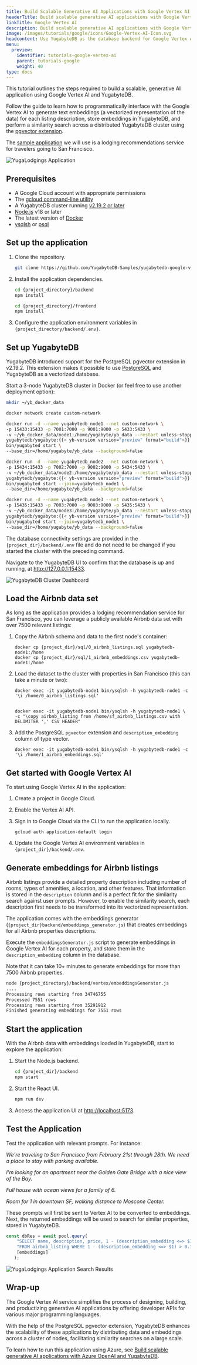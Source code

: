 ```yaml
---
title: Build Scalable Generative AI Applications with Google Vertex AI and YugabyteDB
headerTitle: Build scalable generative AI applications with Google Vertex AI and YugabyteDB
linkTitle: Google Vertex AI
description: Build scalable generative AI applications with Google Vertex AI and YugabyteDB
image: /images/tutorials/google/icons/Google-Vertex-AI-Icon.svg
headcontent: Use YugabyteDB as the database backend for Google Vertex AI applications
menu:
  preview:
    identifier: tutorials-google-vertex-ai
    parent: tutorials-google
    weight: 40
type: docs
---
```


This tutorial outlines the steps required to build a scalable, generative AI application using Google Vertex AI and YugabyteDB.

Follow the guide to learn how to programmatically interface with the Google Vertex AI to generate text embeddings (a vectorized representation of the data) for each listing description, store embeddings in YugabyteDB, and perform a similarity search across a distributed YugabyteDB cluster using the [pgvector extension](https://github.com/pgvector/pgvector).

The [sample application](https://github.com/YugabyteDB-Samples/yugabytedb-azure-openai-lodging-service) we will use is a lodging recommendations service for travelers going to San Francisco.

![YugaLodgings Application](/images/tutorials/google/google-vertex-ai/yugalodgings-main.png "YugaLodgings Application")

## Prerequisites

- A Google Cloud account with appropriate permissions
- The [gcloud command-line utility](https://cloud.google.com/sdk/docs/install)
- A YugabyteDB cluster running [v2.19.2 or later](https://download.yugabyte.com/)
- [Node.js](https://github.com/nodejs/release#release-schedule) v18 or later
- The latest version of [Docker](https://docs.docker.com/desktop/)
- [ysqlsh](../../../admin/ysqlsh/) or [psql](https://www.postgresql.org/docs/current/app-psql.html)

## Set up the application

1. Clone the repository.

    ```sh
    git clone https://github.com/YugabyteDB-Samples/yugabytedb-google-vertexai-lodging-service.git
    ```

1. Install the application dependencies.

    ```sh
    cd {project_directory}/backend
    npm install

    cd {project_directory}/frontend
    npm install
    ```

1. Configure the application environment variables in `{project_directory/backend/.env}`.

## Set up YugabyteDB

YugabyteDB introduced support for the PostgreSQL pgvector extension in v2.19.2. This extension makes it possible to use [PostgreSQL](https://www.yugabyte.com/postgresql/) and YugabyteDB as a vectorized database.

Start a 3-node YugabyteDB cluster in Docker (or feel free to use another deployment option):

```sh
mkdir ~/yb_docker_data

docker network create custom-network

docker run -d --name yugabytedb_node1 --net custom-network \
-p 15433:15433 -p 7001:7000 -p 9001:9000 -p 5433:5433 \
-v ~/yb_docker_data/node1:/home/yugabyte/yb_data --restart unless-stopped \
yugabytedb/yugabyte:{{< yb-version version="preview" format="build">}} \
bin/yugabyted start \
--base_dir=/home/yugabyte/yb_data --background=false

docker run -d --name yugabytedb_node2 --net custom-network \
-p 15434:15433 -p 7002:7000 -p 9002:9000 -p 5434:5433 \
-v ~/yb_docker_data/node2:/home/yugabyte/yb_data --restart unless-stopped \
yugabytedb/yugabyte:{{< yb-version version="preview" format="build">}} \
bin/yugabyted start --join=yugabytedb_node1 \
--base_dir=/home/yugabyte/yb_data --background=false

docker run -d --name yugabytedb_node3 --net custom-network \
-p 15435:15433 -p 7003:7000 -p 9003:9000 -p 5435:5433 \
-v ~/yb_docker_data/node3:/home/yugabyte/yb_data --restart unless-stopped \
yugabytedb/yugabyte:{{< yb-version version="preview" format="build">}} \
bin/yugabyted start --join=yugabytedb_node1 \
--base_dir=/home/yugabyte/yb_data --background=false
```

The database connectivity settings are provided in the `{project_dir}/backend/.env` file and do not need to be changed if you started the cluster with the preceding command.

Navigate to the YugabyteDB UI to confirm that the database is up and running, at <http://127.0.0.1:15433>.

![YugabyteDB Cluster Dashboard](/images/tutorials/azure/azure-openai/yb-cluster.png "YugabyteDB Cluster Dashboard")

## Load the Airbnb data set

As long as the application provides a lodging recommendation service for San Francisco, you can leverage a publicly available Airbnb data set with over 7500 relevant listings:

1. Copy the Airbnb schema and data to the first node's container:

    ```shell
    docker cp {project_dir}/sql/0_airbnb_listings.sql yugabytedb-node1:/home
    docker cp {project_dir}/sql/1_airbnb_embeddings.csv yugabytedb-node1:/home
   ```

1. Load the dataset to the cluster with properties in San Francisco (this can take a minute or two):

    ```shell
    docker exec -it yugabytedb-node1 bin/ysqlsh -h yugabytedb-node1 -c '\i /home/0_airbnb_listings.sql'


    docker exec -it yugabytedb-node1 bin/ysqlsh -h yugabytedb-node1 \
    -c "\copy airbnb_listing from /home/sf_airbnb_listings.csv with DELIMITER ',' CSV HEADER"
   ```

1. Add the PostgreSQL `pgvector` extension and `description_embedding` column of type vector.

    ```shell
    docker exec -it yugabytedb-node1 bin/ysqlsh -h yugabytedb-node1 -c '\i /home/1_airbnb_embeddings.sql'
    ```

## Get started with Google Vertex AI

To start using Google Vertex AI in the application:

1. Create a project in Google Cloud.
1. Enable the Vertex AI API.
1. Sign in to Google Cloud via the CLI to run the application locally.

    ```shell
    gcloud auth application-default login
    ```

1. Update the Google Vertex AI environment variables in `{project_dir}/backend/.env`.

## Generate embeddings for Airbnb listings

Airbnb listings provide a detailed property description including number of rooms, types of amenities, a location, and other features. That information is stored in the `description` column and is a perfect fit for the similarity search against user prompts. However, to enable the similarity search, each description first needs to be transformed into its vectorized representation.

The application comes with the embeddings generator (`{project_dir}backend/embeddings_generator.js`) that creates embeddings for all Airbnb properties descriptions.

Execute the `embeddingsGenerator.js` script to generate embeddings in Google Vertex AI for each property, and store them in the `description_embedding` column in the database.

Note that it can take 10+ minutes to generate embeddings for more than 7500 Airbnb properties.

```sh
node {project_directory}/backend/vertex/embeddingsGenerator.js
....
Processing rows starting from 34746755
Processed 7551 rows
Processing rows starting from 35291912
Finished generating embeddings for 7551 rows
```

## Start the application

With the Airbnb data with embeddings loaded in YugabyteDB, start to explore the application:

1. Start the Node.js backend.

    ```sh
    cd {project_dir}/backend
    npm start
    ```

1. Start the React UI.

    ```sh
    npm run dev
    ```

1. Access the application UI at [http://localhost:5173](http://localhost:5173).

## Test the Application

Test the application with relevant prompts. For instance:

   *We're traveling to San Francisco from February 21st through 28th. We need a place to stay with parking available.*

   *I'm looking for an apartment near the Golden Gate Bridge with a nice view of the Bay.*

   *Full house with ocean views for a family of 6.*

   *Room for 1 in downtown SF, walking distance to Moscone Center.*

These prompts will first be sent to Vertex AI to be converted to embeddings. Next, the returned embeddings will be used to search for similar properties, stored in YugabyteDB.

```javascript
const dbRes = await pool.query(
    "SELECT name, description, price, 1 - (description_embedding <=> $1) as similarity " +
    "FROM airbnb_listing WHERE 1 - (description_embedding <=> $1) > 0.7 ORDER BY similarity DESC LIMIT 5",
    [embeddings]
   );
```

![YugaLodgings Application Search Results](/images/tutorials/google/google-vertex-ai/yugalodgings-search-results.png "YugaLodgings Application Search Results")

## Wrap-up

The Google Vertex AI service simplifies the process of designing, building, and productizing generative AI applications by offering developer APIs for various major programming languages.

With the help of the PostgreSQL pgvector extension, YugabyteDB enhances the scalability of these applications by distributing data and embeddings across a cluster of nodes, facilitating similarity searches on a large scale.

To learn how to run this application using Azure, see [Build scalable generative AI applications with Azure OpenAI and YugabyteDB](../../azure/azure-openai/).
